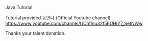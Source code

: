 Java Tutorial.

Tutorial provided 동빈나 (Official Youtube channel)
https://www.youtube.com/channel/UChflhu32f5EUHlY7_SetNWw

Thanks your talent donation.
